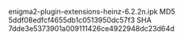enigma2-plugin-extensions-heinz-6.2.2n.ipk
MD5 5ddf08edfcf4655db1c0513950dc57f3
SHA 7dde3e5373901a009111426ce4922948dc23d64d

